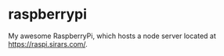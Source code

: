 <h1>raspberrypi</h1>

My awesome RaspberryPi, which hosts a node server located at <a href="https://raspi.sirars.com/" target="_blank">https://raspi.sirars.com/</a>.
